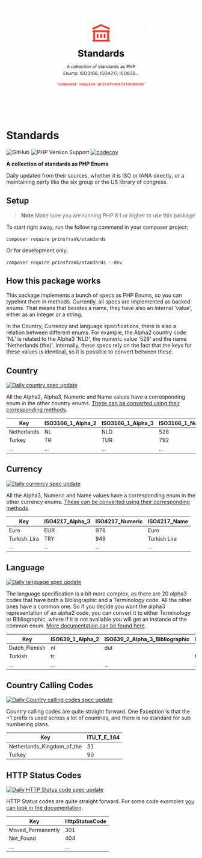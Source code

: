 ![Banner](docs/images/banner.png)

# Standards

![GitHub](https://img.shields.io/github/license/prinsfrank/standards)
![PHP Version Support](https://img.shields.io/packagist/php-v/prinsfrank/standards)
[![codecov](https://codecov.io/gh/PrinsFrank/standards/branch/main/graph/badge.svg?token=9O3VB563MU)](https://codecov.io/gh/PrinsFrank/standards)

**A collection of standards as PHP Enums**

Daily updated from their sources, whether it is ISO or IANA directly, or a maintaining party like the six group or the US library of congress.

## Setup

> **Note**
> Make sure you are running PHP 8.1 or higher to use this package

To start right away, run the following command in your composer project;

```composer require prinsfrank/standards```

Or for development only;

```composer require prinsfrank/standards --dev```

## How this package works

This package implements a bunch of specs as PHP Enums, so you can typehint them in methods. Currently, all specs are implemented as backed enums. That means that besides a name, they have also an internal 'value', either as an integer or a string.

In the Country, Currency and language specifications, there is also a relation between different enums. For example, the Alpha2 country code 'NL' is related to the Alpha3 'NLD', the numeric value '528' and the name 'Netherlands (the)'. Internally, these specs rely on the fact that the keys for these values is identical, so it is possible to convert between these.

## Country

[![Daily country spec update](https://github.com/PrinsFrank/standards/actions/workflows/update-spec-country.yml/badge.svg)](https://github.com/PrinsFrank/standards/actions/workflows/update-spec-country.yml)

All the Alpha2, Alpha3, Numeric and Name values have a corresponding enum in the other country enums. [These can be converted using their corresponding methods](/docs/country.md). 

| Key         | ISO3166_1_Alpha_2 | ISO3166_1_Alpha_3 | ISO3166_1_Numeric | ISO3166_1_Name    |
|-------------|-------------------|-------------------|-------------------|-------------------|
| Netherlands | NL                | NLD               | 528               | Netherlands (the) |
| Turkey      | TR                | TUR               | 792               | Türkiye           |
| ...         | ...               | ...               | ...               | ...               |

## Currency

[![Daily currency spec update](https://github.com/PrinsFrank/standards/actions/workflows/update-spec-currency.yml/badge.svg)](https://github.com/PrinsFrank/standards/actions/workflows/update-spec-currency.yml)

All the Alpha3, Numeric and Name values have a corresponding enum in the other currency enums. [These can be converted using their corresponding methods](/docs/currency.md).

| Key          | ISO4217_Alpha_3 | ISO4217_Numeric | ISO4217_Name |
|--------------|-----------------|-----------------|--------------|
| Euro         | EUR             | 978             | Euro         |
| Turkish_Lira | TRY             | 949             | Turkish Lira |
| ...          | ...             | ...             | ...          |

## Language

[![Daily language spec update](https://github.com/PrinsFrank/standards/actions/workflows/update-spec-language.yml/badge.svg)](https://github.com/PrinsFrank/standards/actions/workflows/update-spec-language.yml)

The language specification is a bit more complex, as there are 20 alpha3 codes that have both a Bibliographic and a Terminology code. All the other ones have a common one. So if you decide you want the alpha3 representation of an alpha2 code, you can convert it to either Terminology or Bibliographic, where if it is not available you will get an instance of the common enum. [More documentation can be found here](/docs/language.md).

| Key           | ISO639_1_Alpha_2 | ISO639_2_Alpha_3_Bibliographic | ISO639_2_Alpha_3_Common | ISO639_2_Alpha_3_Terminology | ISO639_Name    |
|---------------|------------------|--------------------------------|-------------------------|------------------------------|----------------|
| Dutch_Flemish | nl               | dut                            |                         | nld                          | Dutch; Flemish |
| Turkish       | tr               |                                | tur                     |                              | Turkish        |
| ...           | ...              | ...                            | ...                     | ...                          | ...            |

## Country Calling Codes

[![Daily Country calling codes spec update](https://github.com/PrinsFrank/standards/actions/workflows/update-spec-country-calling-codes.yml/badge.svg)](https://github.com/PrinsFrank/standards/actions/workflows/update-spec-country-calling-codes.yml)

Country calling codes are quite straight forward. One Exception is that the +1 prefix is used across a lot of countries, and there is no standard for sub numbering plans. 

| Key                        | ITU_T_E_164 |
|----------------------------|-------------|
| Netherlands_Kingdom_of_the | 31          |
| Turkey                     | 90          |

## HTTP Status Codes

[![Daily HTTP Status code spec update](https://github.com/PrinsFrank/standards/actions/workflows/update-spec-http.yml/badge.svg)](https://github.com/PrinsFrank/standards/actions/workflows/update-spec-http.yml)

HTTP Status codes are quite straight forward. For some code examples [you can look in the documentation](/docs/http_status_code.md).

| Key               | HttpStatusCode |
|-------------------|----------------|
| Moved_Permanently | 301            |
| Not_Found         | 404            |
| ...               | ...            |
